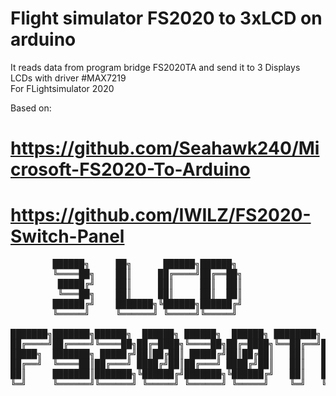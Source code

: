# Flight simulator FS2020 to 3xLCD on arduino
It reads data from program bridge FS2020TA and send it to 3 Displays <br />
LCDs with driver #MAX7219 <br />
For FLightsimulator 2020 <br />

Based on:

# https://github.com/Seahawk240/Microsoft-FS2020-To-Arduino
# https://github.com/IWILZ/FS2020-Switch-Panel


<pre>
        ██████╗     ██╗      ██████╗██████╗                                    
        ╚════██╗    ██║     ██╔════╝██╔══██╗                                   
         █████╔╝    ██║     ██║     ██║  ██║                                   
         ╚═══██╗    ██║     ██║     ██║  ██║                                   
        ██████╔╝    ███████╗╚██████╗██████╔╝                                   
        ╚═════╝     ╚══════╝ ╚═════╝╚═════╝                                    
                                                                   
███████╗███████╗██████╗  ██████╗ ██████╗  ██████╗ ████████╗ █████╗ 
██╔════╝██╔════╝╚════██╗██╔═████╗╚════██╗██╔═████╗╚══██╔══╝██╔══██╗
█████╗  ███████╗ █████╔╝██║██╔██║ █████╔╝██║██╔██║   ██║   ███████║
██╔══╝  ╚════██║██╔═══╝ ████╔╝██║██╔═══╝ ████╔╝██║   ██║   ██╔══██║
██║     ███████║███████╗╚██████╔╝███████╗╚██████╔╝   ██║   ██║  ██║
╚═╝     ╚══════╝╚══════╝ ╚═════╝ ╚══════╝ ╚═════╝    ╚═╝   ╚═╝  ╚═╝
</pre>
                                                                
